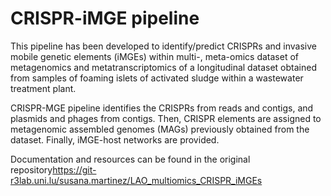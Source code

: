 # CRISPR-iMGE pipeline
This pipeline has been developed to identify/predict CRISPRs and invasive mobile genetic elements (iMGEs) within multi-, meta-omics dataset of metagenomics and metatranscriptomics of a longitudinal dataset obtained from samples of foaming islets of activated sludge within a wastewater treatment plant. 

CRISPR-MGE pipeline identifies the CRISPRs from reads and contigs, and plasmids and phages from contigs. Then, CRISPR elements are assigned to metagenomic assembled genomes (MAGs) previously obtained from the dataset. Finally, iMGE-host networks are provided.

Documentation and resources can be found in the original repository<https://git-r3lab.uni.lu/susana.martinez/LAO_multiomics_CRISPR_iMGEs>

